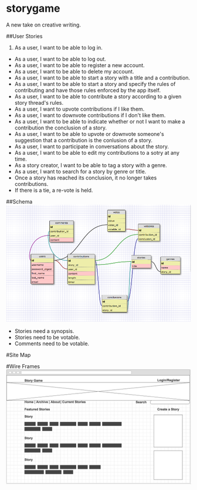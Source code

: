 # storygame
A new take on creative writing.

##User Stories
1. As a user, I want to be able to log in.
- As a user, I want to be able to log out.
- As a user, I want to be able to register a new account.
- As a user, I want to be able to delete my account.
- As a user, I want to be able to start a story with a title and a contribution.
- As a user, I want to be able to start a story and specify the rules of contributing and have those rules enforced by the app itself.
- As a user, I want to be able to contribute a story according to a given story thread's rules.
- As a user, I want to upvote contributions if I like them.
- As a user, I want to downvote contributions if I don't like them.
- As a user, I want to be able to indicate whether or not I want to make a contribution the conclusion of a story.
- As a user, I want to be able to upvote or downvote someone's suggestion that a contribution is the conlusion of a story.
- As a user, I want to participate in conversations about the story.
- As a user, I want to be able to edit my contributions to a sotry at any time.
- As a story creator, I want to be able to tag a story with a genre.
- As a user, I want to search for a story by genre or title.
- Once a story has reached its conclusion, it no longer takes contributions.
- If there is a tie, a re-vote is held.

##Schema
![Schema](updated_schema.png)

* Stories need a synopsis.
* Stories need to be votable.
* Comments need to be votable.

#Site Map


#Wire Frames
![Home Page](home_page.png)
